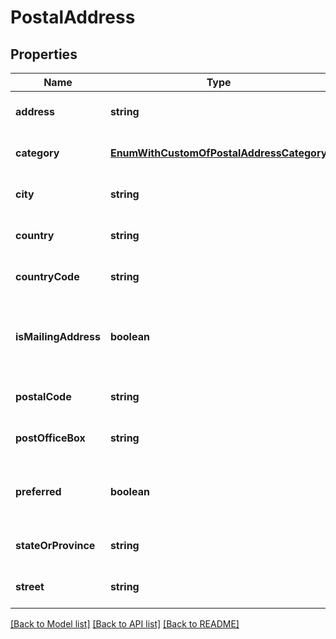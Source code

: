 
# PostalAddress

## Properties
Name | Type | Description | Notes
------------ | ------------- | ------------- | -------------
**address** | **string** | Address.              | [optional] [default to undefined]
**category** | [**EnumWithCustomOfPostalAddressCategory**](EnumWithCustomOfPostalAddressCategory.md) | Address category.              | [optional] [default to undefined]
**city** | **string** | Address's city.              | [optional] [default to undefined]
**country** | **string** | Address's country.              | [optional] [default to undefined]
**countryCode** | **string** | Country code.              | [optional] [default to undefined]
**isMailingAddress** | **boolean** | Defines whether address may be used for mailing.              | [default to undefined]
**postalCode** | **string** | Postal code.              | [optional] [default to undefined]
**postOfficeBox** | **string** | Post Office box.              | [optional] [default to undefined]
**preferred** | **boolean** | Defines whether postal address is preferred.              | [default to undefined]
**stateOrProvince** | **string** | Address's region.              | [optional] [default to undefined]
**street** | **string** | Address's street.              | [optional] [default to undefined]



[[Back to Model list]](README.md#documentation-for-models) [[Back to API list]](README.md#documentation-for-api-endpoints) [[Back to README]](README.md)
